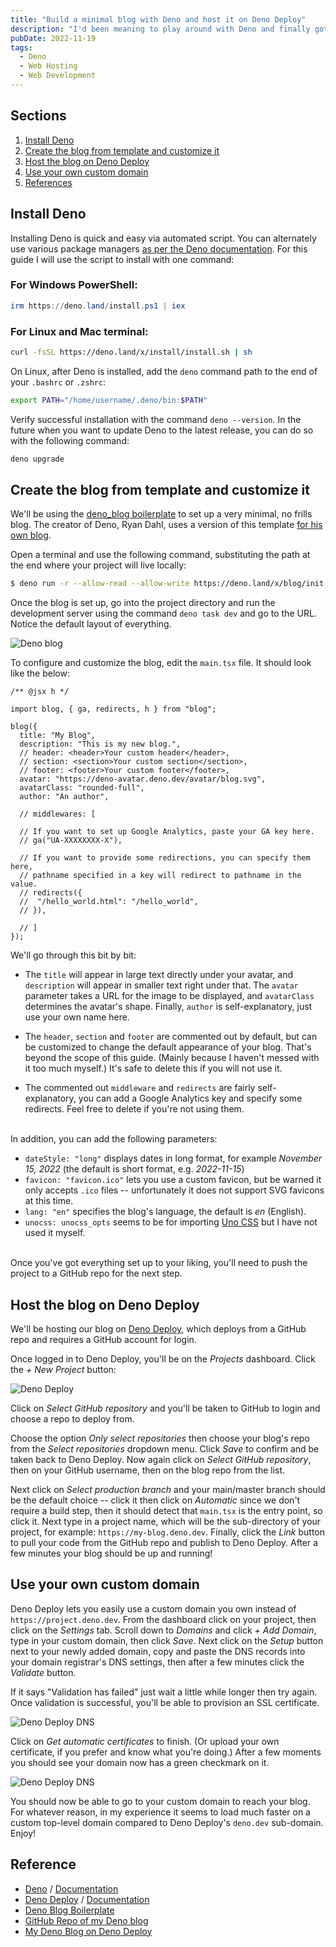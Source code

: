 ```yaml
---
title: "Build a minimal blog with Deno and host it on Deno Deploy"
description: "I'd been meaning to play around with Deno and finally got around to doing it in the quickest, easiest (and laziest) way possible -- using a minimal blog template. I also took the opportunity to learn how Deno Deploy works. The whole thing is quick and painless, here's how to do it."
pubDate: 2022-11-19
tags:
  - Deno
  - Web Hosting
  - Web Development
---
```


## Sections

1. [Install Deno](#install)
2. [Create the blog from template and customize it](#blog)
3. [Host the blog on Deno Deploy](#deploy)
4. [Use your own custom domain](#domain)
5. [References](#ref)

<div id='install' />

## Install Deno

Installing Deno is quick and easy via automated script. You can alternately use various package managers <a href="https://deno.land/manual@v1.28.1/getting_started/installation" target="_blank" rel="noopener">as per the Deno documentation</a>. For this guide I will use the script to install with one command:

### For Windows PowerShell:

```powershell
irm https://deno.land/install.ps1 | iex
```

### For Linux and Mac terminal:

```bash
curl -fsSL https://deno.land/x/install/install.sh | sh
```

On Linux, after Deno is installed, add the `deno` command path to the end of your `.bashrc` or `.zshrc`:

```bash
export PATH="/home/username/.deno/bin:$PATH"
```

Verify successful installation with the command `deno --version`. In the future when you want to update Deno to the latest release, you can do so with the following command:

```bash
deno upgrade
```

<div id='blog' />

## Create the blog from template and customize it

We'll be using the <a href="https://github.com/denoland/deno_blog" target="_blank">deno_blog boilerplate</a> to set up a very minimal, no frills blog. The creator of Deno, Ryan Dahl, uses a version of this template <a href="https://tinyclouds.org" target="_blank" rel="noopener">for his own blog</a>.

Open a terminal and use the following command, substituting the path at the end where your project will live locally:

```bash
$ deno run -r --allow-read --allow-write https://deno.land/x/blog/init.ts ./directory/for/blog/
```

Once the blog is set up, go into the project directory and run the development server using the command `deno task dev` and go to the URL. Notice the default layout of everything.

![Deno blog](../../img/blog/deno1.png)

To configure and customize the blog, edit the `main.tsx` file. It should look like the below:

```tsx
/** @jsx h */

import blog, { ga, redirects, h } from "blog";

blog({
  title: "My Blog",
  description: "This is my new blog.",
  // header: <header>Your custom header</header>,
  // section: <section>Your custom section</section>,
  // footer: <footer>Your custom footer</footer>,
  avatar: "https://deno-avatar.deno.dev/avatar/blog.svg",
  avatarClass: "rounded-full",
  author: "An author",

  // middlewares: [

  // If you want to set up Google Analytics, paste your GA key here.
  // ga("UA-XXXXXXXX-X"),

  // If you want to provide some redirections, you can specify them here,
  // pathname specified in a key will redirect to pathname in the value.
  // redirects({
  //  "/hello_world.html": "/hello_world",
  // }),

  // ]
});
```

We'll go through this bit by bit:

- The `title` will appear in large text directly under your avatar, and `description` will appear in smaller text right under that. The `avatar` parameter takes a URL for the image to be displayed, and `avatarClass` determines the avatar's shape. Finally, `author` is self-explanatory, just use your own name here.

- The `header`, `section` and `footer` are commented out by default, but can be customized to change the default appearance of your blog. That's beyond the scope of this guide. (Mainly because I haven't messed with it too much myself.) It's safe to delete this if you will not use it.

- The commented out `middleware` and `redirects` are fairly self-explanatory, you can add a Google Analytics key and specify some redirects. Feel free to delete if you're not using them.
  <br><br>

In addition, you can add the following parameters:

- `dateStyle: "long"` displays dates in long format, for example _November 15, 2022_ (the default is short format, e.g. _2022-11-15_)
- `favicon: "favicon.ico"` lets you use a custom favicon, but be warned it only accepts `.ico` files -- unfortunately it does not support SVG favicons at this time.
- `lang: "en"` specifies the blog's language, the default is _en_ (English).
- `unocss: unocss_opts` seems to be for importing <a href="https://github.com/unocss/unocss" target="_blank" rel="noopener">Uno CSS</a> but I have not used it myself.
  <br><br>

Once you've got everything set up to your liking, you'll need to push the project to a GitHub repo for the next step.

<div id='deploy' />

## Host the blog on Deno Deploy

We'll be hosting our blog on <a href="https://deno.com/deploy" target="_blank" rel="noopener">Deno Deploy</a>, which deploys from a GitHub repo and requires a GitHub account for login.

Once logged in to Deno Deploy, you'll be on the _Projects_ dashboard. Click the _+ New Project_ button:

![Deno Deploy](../../img/blog/deno2.png)

Click on _Select GitHub repository_ and you'll be taken to GitHub to login and choose a repo to deploy from.

Choose the option _Only select repositories_ then choose your blog's repo from the _Select repositories_ dropdown menu. Click _Save_ to confirm and be taken back to Deno Deploy. Now again click on _Select GitHub repository_, then on your GitHub username, then on the blog repo from the list.

Next click on _Select production branch_ and your main/master branch should be the default choice -- click it then click on _Automatic_ since we don't require a build step, then it should detect that `main.tsx` is the entry point, so click it. Next type in a project name, which will be the sub-directory of your project, for example: `https://my-blog.deno.dev`. Finally, click the _Link_ button to pull your code from the GitHub repo and publish to Deno Deploy. After a few minutes your blog should be up and running!

<div id='domain' />

## Use your own custom domain

Deno Deploy lets you easily use a custom domain you own instead of `https://project.deno.dev`. From the dashboard click on your project, then click on the _Settings_ tab. Scroll down to _Domains_ and click _+ Add Domain_, type in your custom domain, then click _Save_. Next click on the _Setup_ button next to your newly added domain, copy and paste the DNS records into your domain registrar's DNS settings, then after a few minutes click the _Validate_ button.

If it says "Validation has failed" just wait a little while longer then try again. Once validation is successful, you'll be able to provision an SSL certificate.

![Deno Deploy DNS](../../img/blog/deno4.png)

Click on _Get automatic certificates_ to finish. (Or upload your own certificate, if you prefer and know what you're doing.) After a few moments you should see your domain now has a green checkmark on it.

![Deno Deploy DNS](../../img/blog/deno5.png)

You should now be able to go to your custom domain to reach your blog. For whatever reason, in my experience it seems to load much faster on a custom top-level domain compared to Deno Deploy's `deno.dev` sub-domain. Enjoy!

<div id='ref' />

## Reference

- <a href="https://deno.land" target="_blank" rel="noopener">Deno</a> / <a href="https://deno.land/manual@v1.28.1/introduction" target="_blank" rel="noopener">Documentation</a>
- <a href="https://deno.com" target="_blank" rel="noopener">Deno Deploy</a> / <a href="https://deno.com/deploy/docs" target="_blank" rel="noopener">Documentation</a>
- <a href="https://github.com/denoland/deno_blog" target="_blank" rel="noopener">Deno Blog Boilerplate</a>
- <a href="https://github.com/fullmetalbrackets/deno-blog" target="_blank" rel="noopener">GitHub Repo of my Deno blog</a>
- <a href="https://adiaz.us" target="_blank" rel="noopener">My Deno Blog on Deno Deploy</a>
